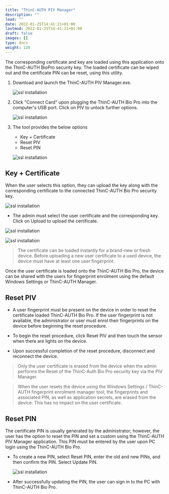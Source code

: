 ```yaml
---
title: "ThinC-AUTH PIV Manager"
description: ""
lead: ""
date: 2022-01-25T14:41:21+01:00
lastmod: 2022-01-25T14:41:21+01:00
draft: false
images: []
type: docs
weight: 120
---
```



The corresponding certificate and key are loaded using this application onto the ThinC-AUTH BioPro security key. The loaded certificate can be wiped out and the certificate PIN can be reset, using this utility.

1. Download and launch the ThinC-AUTH PIV Manager.exe.

    ![ssl installation](images/PIVManager_002.png)

2. Click "Connect Card" upon plugging the ThinC-AUTH Bio Pro into the computer's USB port. Click on PIV to unlock further options.

    ![ssl installation](images/PIVManager_003.png)

3. The tool provides the below options

    * Key + Certificate
    * Reset PIV
    * Reset PIN

    ![ssl installation](images/PIVManager_004.png)

## Key + Certificate

When the user selects this option, they can upload the key along with the corresponding certificate to the connected ThinC-AUTH Bio Pro security key.

![ssl installation](images/PIVManager_005.png)

* The admin must select the user certificate and the corresponding key. Click on Upload to upload the certificate.

![ssl installation](images/PIVManager_006.png)

![ssl installation](images/PIVManager_008.png)

> The certificate can be loaded instantly for a brand-new or fresh device.
> Before uploading a new user certificate to a used device, the device must have at least one user fingerprint.

Once the user certificate is loaded onto the ThinC-AUTH Bio Pro, the device can be shared with the users for fingerprint enrolment using the default Windows Settings or ThinC-AUTH Manager.

## Reset PIV

* A user fingerprint must be present on the device in order to reset the certificate loaded ThinC-AUTH Bio Pro. If the user fingerprint is not available, the administrator or user must enrol their fingerprints on the device before beginning the reset procedure.

* To begin the reset procedure, click Reset PIV and then touch the sensor when there are lights on the device.  

* Upon successful completion of the reset procedure, disconnect and reconnect the device.

> Only the user certificate is erased from the device when the admin performs the Reset of the ThinC-Auth Bio Pro security key via the PIV Manager.

> When the user resets the device using the Windows Settings / ThinC-AUTH fingerprint enrolment manager tool, the fingerprints and associated PIN, as well as application secrets, are erased from the device. This has no impact on the user certificate.

## Reset PIN

The certificate PIN is usually generated by the administrator; however, the user has the option to reset the PIN and set a custom using the ThinC-AUTH PIV Manager application. This PIN must be entered by the user upon PC login using the ThinC-AUTH Bio Pro.

* To create a new PIN, select Reset PIN, enter the old and new PINs, and then confirm the PIN. Select Update PIN.

    ![ssl installation](images/PIVManager_011.png)

* After successfully updating the PIN, the user can sign in to the PC with ThinC-AUTH Bio Pro.